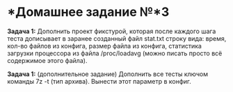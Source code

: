 # *Домашнее задание №*3 #

**Задача 1:**
Дополнить проект фикстурой, которая после каждого шага теста дописывает в заранее созданный файл stat.txt строку вида:
время, кол-во файлов из конфига, размер файла из конфига, статистика загрузки процессора из файла /proc/loadavg (можно писать просто всё содержимое этого файла).

**Задача 1:** 
(дополнительное задание)
Дополнить все тесты ключом команды 7z -t (тип архива). Вынести этот параметр в конфиг.